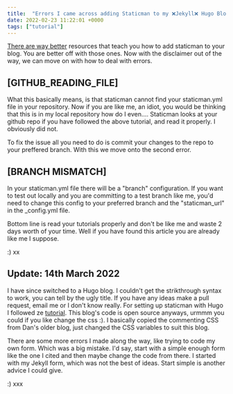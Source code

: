```yaml
---
title:  "Errors I came across adding Staticman to my ❌Jekyll❌ Hugo Blog for a Comment System"
date: 2022-02-23 11:22:01 +0000
tags: ["tutorial"]
---
```


[There are way better](https://github.com/travisdowns/travisdowns.github.io) resources that teach you how to add staticman to your blog. You are better off with those ones. Now with the disclaimer out of the way, we can move on with how to deal with errors. 

## [GITHUB_READING_FILE]

What this basically means, is that staticman cannot find your staticman.yml file in your repository. Now if you are like me, an idiot, you would be thinking that this is in my local repository how do I even.... Staticman looks at your github repo if you have followed the above tutorial, and read it properly. I obviously did not. 

To fix the issue all you need to do is commit your changes to the repo to your preffered branch. With this we move onto the second error.

## [BRANCH MISMATCH]

In your staticman.yml file there will be a "branch" configuration. If you want to test out locally and you are committing to a test branch like me, you'd need to change this config to your preferred branch and the "staticman_url" in the _config.yml file.

Bottom line is read your tutorials properly and don't be like me and waste 2 days worth of your time. Well if you have found this article you are already like me I suppose. 

:) xx

## Update: **14th March 2022**

I have since switched to a Hugo blog. I couldn't get the strikthrough syntax to work, you can tell by the ugly title. If you have any ideas make a pull request, email me or  I don't know really. For setting up staticman with Hugo I followed ze [tutorial](https://dancwilliams.com/hugo-staticman-nested-replies-and-email-notifications/). This blog's code is open source anyways, urmmm you could if you like change the css :). I basically copied the commenting CSS from Dan's older blog, just changed the CSS variables to suit this blog.

There are some more errors I made along the way, like trying to code my own form. Which was a big mistake. I'd say, start with a simple enough form like the one I cited and then maybe change the code from there. I started with my Jekyll form, which was not the best of ideas. Start simple is another advice I could give.

:) xxx